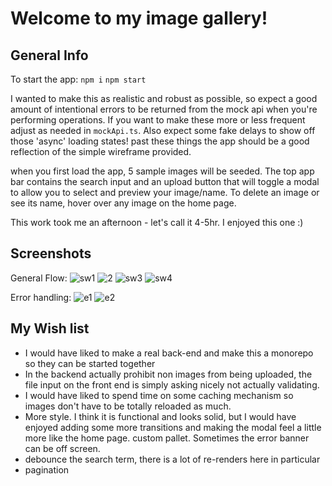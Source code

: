 # Welcome to my image gallery!

## General Info

To start the app:
`npm i`
`npm start`

I wanted to make this as realistic and robust as possible, so expect a good amount of intentional errors to be returned from the mock api when you're performing operations. If you want to make these more or less frequent adjust as needed in `mockApi.ts`. Also expect some fake delays to show off those 'async' loading states! past these things the app should be a good reflection of the simple wireframe provided.

when you first load the app, 5 sample images will be seeded. The top app bar contains the search input and an upload button that will toggle a modal to allow you to select and preview your image/name. To delete an image or see its name, hover over any image on the home page.

This work took me an afternoon - let's call it 4-5hr. I enjoyed this one :)

## Screenshots

General Flow:
![sw1](https://github.com/Matthew-Leighty/sw-react-ts/assets/67803638/544fa072-a6d0-4241-9327-6174e12e6df9)
![2](https://github.com/Matthew-Leighty/sw-react-ts/assets/67803638/2a7467a6-9099-4a50-9075-07565ecfd0f3)
![sw3](https://github.com/Matthew-Leighty/sw-react-ts/assets/67803638/e5c4f4d5-42be-4a3b-9094-4a9c9bc6db88)
![sw4](https://github.com/Matthew-Leighty/sw-react-ts/assets/67803638/dd77dda9-961d-448d-b40a-20c525363f59)

Error handling:
![e1](https://github.com/Matthew-Leighty/sw-react-ts/assets/67803638/8f233361-ec59-42fc-9814-b20215540fda)
![e2](https://github.com/Matthew-Leighty/sw-react-ts/assets/67803638/317baa52-df37-413a-9b60-2d084ba23666)

## My Wish list
- I would have liked to make a real back-end and make this a monorepo
  so they can be started together
- In the backend actually prohibit non images from being uploaded, the file input on the front end is simply asking nicely not actually validating. 
- I would have liked to spend time on some caching
  mechanism so images don't have to be totally reloaded as much.
- More style. I think it is functional and looks solid, but I would have enjoyed adding some more transitions and making the modal feel a little more like the home page. custom pallet. Sometimes the error banner can be off screen.
- debounce the search term, there is a lot of re-renders here in particular
- pagination
